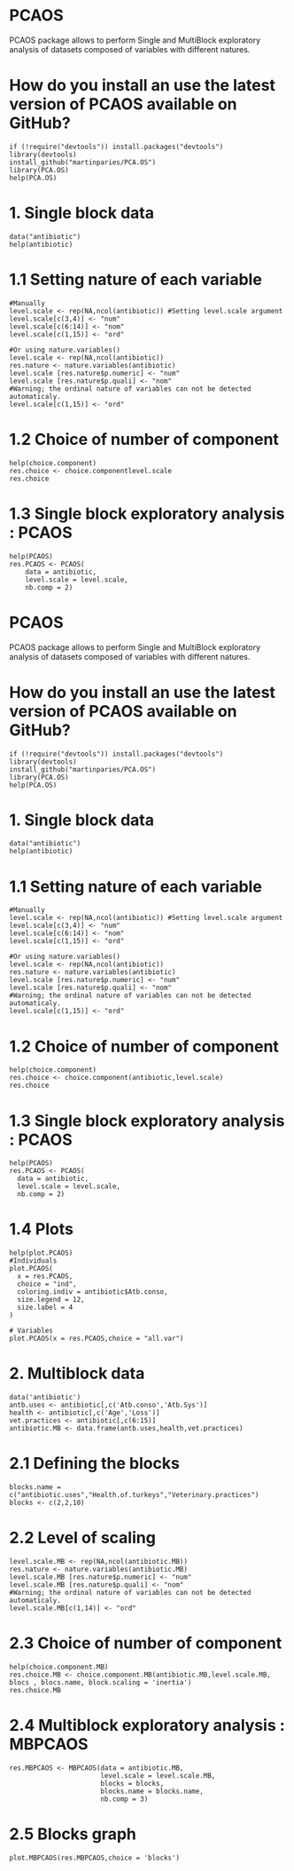 # PCAOS

PCAOS package allows to perform Single and MultiBlock exploratory analysis of datasets composed of variables with different natures.

# How do you install an use the latest version of PCAOS available on GitHub?

```{r}
if (!require("devtools")) install.packages("devtools")
library(devtools)
install_github("martinparies/PCA.OS")
library(PCA.OS)
help(PCA.OS)
```

# 1. Single block data
```{r}
data("antibiotic")
help(antibiotic)
```

# 1.1 Setting nature of each variable
```{r}
#Manually
level.scale <- rep(NA,ncol(antibiotic)) #Setting level.scale argument
level.scale[c(3,4)] <- "num"
level.scale[c(6:14)] <- "nom"
level.scale[c(1,15)] <- "ord"

#Or using nature.variables()
level.scale <- rep(NA,ncol(antibiotic))
res.nature <- nature.variables(antibiotic)
level.scale [res.nature$p.numeric] <- "num"
level.scale [res.nature$p.quali] <- "nom"
#Warning; the ordinal nature of variables can not be detected automaticaly.
level.scale[c(1,15)] <- "ord"
```

# 1.2 Choice of number of component
```{r}
help(choice.component)
res.choice <- choice.componentlevel.scale
res.choice
```

# 1.3 Single block exploratory analysis : PCAOS
```{r}
help(PCAOS)
res.PCAOS <- PCAOS(
    data = antibiotic,
    level.scale = level.scale,
    nb.comp = 2)
```

# PCAOS

PCAOS package allows to perform Single and MultiBlock exploratory analysis of datasets composed of variables with different natures.

# How do you install an use the latest version of PCAOS available on GitHub?

```{r}
if (!require("devtools")) install.packages("devtools")
library(devtools)
install_github("martinparies/PCA.OS")
library(PCA.OS)
help(PCA.OS)
```

# 1. Single block data
```{r}
data("antibiotic")
help(antibiotic)
```

# 1.1 Setting nature of each variable
```{r}
#Manually
level.scale <- rep(NA,ncol(antibiotic)) #Setting level.scale argument
level.scale[c(3,4)] <- "num"
level.scale[c(6:14)] <- "nom"
level.scale[c(1,15)] <- "ord"

#Or using nature.variables()
level.scale <- rep(NA,ncol(antibiotic))
res.nature <- nature.variables(antibiotic)
level.scale [res.nature$p.numeric] <- "num"
level.scale [res.nature$p.quali] <- "nom"
#Warning; the ordinal nature of variables can not be detected automaticaly.
level.scale[c(1,15)] <- "ord"
```

# 1.2 Choice of number of component
```{r}
help(choice.component)
res.choice <- choice.component(antibiotic,level.scale)
res.choice
```

# 1.3 Single block exploratory analysis : PCAOS
```{r}
help(PCAOS)
res.PCAOS <- PCAOS(
  data = antibiotic,
  level.scale = level.scale,
  nb.comp = 2)
```

# 1.4 Plots
```{r}
help(plot.PCAOS)
#Individuals
plot.PCAOS(
  x = res.PCAOS,
  choice = "ind",
  coloring.indiv = antibiotic$Atb.conso,
  size.legend = 12,
  size.label = 4
)

# Variables
plot.PCAOS(x = res.PCAOS,choice = "all.var")
```

# 2. Multiblock data
```{r}
data('antibiotic')
antb.uses <- antibiotic[,c('Atb.conso','Atb.Sys')]
health <- antibiotic[,c('Age','Loss')]
vet.practices <- antibiotic[,c(6:15)]
antibiotic.MB <- data.frame(antb.uses,health,vet.practices)
```

# 2.1 Defining the blocks
```{r}
blocks.name =  c("antibiotic.uses","Health.of.turkeys","Veterinary.practices")
blocks <- c(2,2,10)
```

# 2.2 Level of scaling
```{r}
level.scale.MB <- rep(NA,ncol(antibiotic.MB))
res.nature <- nature.variables(antibiotic.MB)
level.scale.MB [res.nature$p.numeric] <- "num"
level.scale.MB [res.nature$p.quali] <- "nom"
#Warning; the ordinal nature of variables can not be detected automaticaly.
level.scale.MB[c(1,14)] <- "ord"
```

# 2.3 Choice of number of component
```{r}
help(choice.component.MB)
res.choice.MB <- choice.component.MB(antibiotic.MB,level.scale.MB, blocs , blocs.name, block.scaling = 'inertia')
res.choice.MB
```

# 2.4 Multiblock exploratory analysis : MBPCAOS
```{r}
res.MBPCAOS <- MBPCAOS(data = antibiotic.MB,
                       level.scale = level.scale.MB,
                       blocks = blocks,
                       blocks.name = blocks.name,
                       nb.comp = 3)

```

# 2.5 Blocks graph
```{r}
plot.MBPCAOS(res.MBPCAOS,choice = 'blocks')
```
